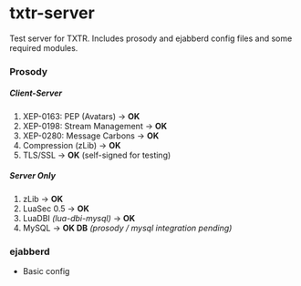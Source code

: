 # txtr-server

Test server for TXTR. Includes prosody and ejabberd config files and some required modules.

### Prosody

##### Client-Server
1. XEP-0163: PEP (Avatars) -> **OK**
2. XEP-0198: Stream Management -> **OK**
3. XEP-0280: Message Carbons -> **OK**
4. Compression (zLib) -> **OK**
5. TLS/SSL -> **OK** (self-signed for testing)

##### Server Only
1. zLib -> **OK**
2. LuaSec 0.5 -> **OK**
3. LuaDBI *(lua-dbi-mysql)* -> **OK**
4. MySQL -> **OK DB** *(prosody / mysql integration pending)*

### ejabberd
* Basic config
